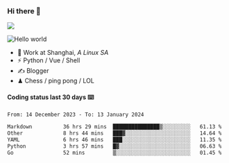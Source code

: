 ### Hi there 👋
![](https://komarev.com/ghpvc/?username=Xuhandsome)


<img src="https://github-readme-stats.vercel.app/api?username=XuHandsome&show_icons=true&theme=merko" alt="Hello world">

<br/>

- 🍻  Work at Shanghai, _A Linux SA_
- ⚡  Python / Vue / Shell
- ✍️  Blogger
- ♟  Chess / ping pong / LOL

#### Coding status last 30 days ⌨️

<!--START_SECTION:waka-->

```txt
From: 14 December 2023 - To: 13 January 2024

Markdown          36 hrs 29 mins  ███████████████▒░░░░░░░░░   61.13 %
Other             8 hrs 44 mins   ███▓░░░░░░░░░░░░░░░░░░░░░   14.64 %
YAML              6 hrs 46 mins   ███░░░░░░░░░░░░░░░░░░░░░░   11.35 %
Python            3 hrs 57 mins   █▓░░░░░░░░░░░░░░░░░░░░░░░   06.63 %
Go                52 mins         ▒░░░░░░░░░░░░░░░░░░░░░░░░   01.45 %
```

<!--END_SECTION:waka-->
